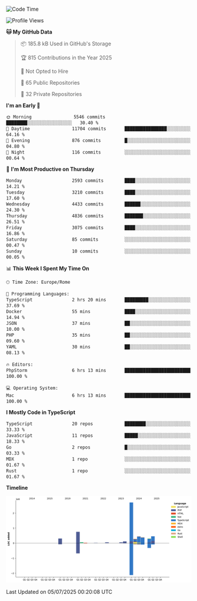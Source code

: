 <!--START_SECTION:waka-->
![Code Time](http://img.shields.io/badge/Code%20Time-6%2C098%20hrs%2012%20mins-blue)

![Profile Views](http://img.shields.io/badge/Profile%20Views-0-blue)

**🐱 My GitHub Data** 

> 📦 185.8 kB Used in GitHub's Storage 
 > 
> 🏆 815 Contributions in the Year 2025
 > 
> 🚫 Not Opted to Hire
 > 
> 📜 65 Public Repositories 
 > 
> 🔑 32 Private Repositories 
 > 
**I'm an Early 🐤** 

```text
🌞 Morning                5546 commits        ████████░░░░░░░░░░░░░░░░░   30.40 % 
🌆 Daytime                11704 commits       ████████████████░░░░░░░░░   64.16 % 
🌃 Evening                876 commits         █░░░░░░░░░░░░░░░░░░░░░░░░   04.80 % 
🌙 Night                  116 commits         ░░░░░░░░░░░░░░░░░░░░░░░░░   00.64 % 
```
📅 **I'm Most Productive on Thursday** 

```text
Monday                   2593 commits        ████░░░░░░░░░░░░░░░░░░░░░   14.21 % 
Tuesday                  3210 commits        ████░░░░░░░░░░░░░░░░░░░░░   17.60 % 
Wednesday                4433 commits        ██████░░░░░░░░░░░░░░░░░░░   24.30 % 
Thursday                 4836 commits        ███████░░░░░░░░░░░░░░░░░░   26.51 % 
Friday                   3075 commits        ████░░░░░░░░░░░░░░░░░░░░░   16.86 % 
Saturday                 85 commits          ░░░░░░░░░░░░░░░░░░░░░░░░░   00.47 % 
Sunday                   10 commits          ░░░░░░░░░░░░░░░░░░░░░░░░░   00.05 % 
```


📊 **This Week I Spent My Time On** 

```text
🕑︎ Time Zone: Europe/Rome

💬 Programming Languages: 
TypeScript               2 hrs 20 mins       █████████░░░░░░░░░░░░░░░░   37.69 % 
Docker                   55 mins             ████░░░░░░░░░░░░░░░░░░░░░   14.94 % 
JSON                     37 mins             ██░░░░░░░░░░░░░░░░░░░░░░░   10.00 % 
PHP                      35 mins             ██░░░░░░░░░░░░░░░░░░░░░░░   09.60 % 
YAML                     30 mins             ██░░░░░░░░░░░░░░░░░░░░░░░   08.13 % 

🔥 Editors: 
PhpStorm                 6 hrs 13 mins       █████████████████████████   100.00 % 

💻 Operating System: 
Mac                      6 hrs 13 mins       █████████████████████████   100.00 % 
```

**I Mostly Code in TypeScript** 

```text
TypeScript               20 repos            ████████░░░░░░░░░░░░░░░░░   33.33 % 
JavaScript               11 repos            █████░░░░░░░░░░░░░░░░░░░░   18.33 % 
Go                       2 repos             █░░░░░░░░░░░░░░░░░░░░░░░░   03.33 % 
MDX                      1 repo              ░░░░░░░░░░░░░░░░░░░░░░░░░   01.67 % 
Rust                     1 repo              ░░░░░░░░░░░░░░░░░░░░░░░░░   01.67 % 
```



**Timeline**

![Lines of Code chart](https://raw.githubusercontent.com/frnwtr/frnwtr/main/assets/bar_graph.png)


 Last Updated on 05/07/2025 00:20:08 UTC
<!--END_SECTION:waka-->